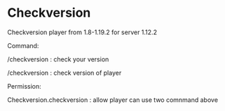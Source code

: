 # Checkversion
Checkversion player from 1.8-1.19.2 for server 1.12.2

Command:

 /checkversion : check your version
 
 /checkversion <player> : check version of player
 
Permission:

  Checkversion.checkversion : allow player can use two comnmand above

